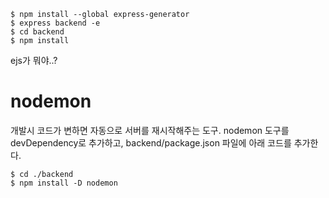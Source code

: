 ```(zsh)
$ npm install --global express-generator
$ express backend -e
$ cd backend
$ npm install
```

ejs가 뭐야..?

# nodemon
개발시 코드가 변하면 자동으로 서버를 재시작해주는 도구.
nodemon 도구를 devDependency로 추가하고, backend/package.json 파일에 아래 코드를 추가한다.

```(zsh)
$ cd ./backend
$ npm install -D nodemon

```